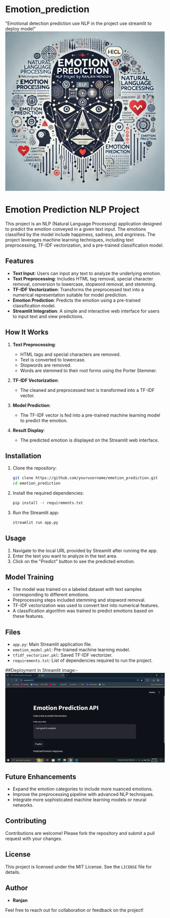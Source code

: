 # Emotion_prediction
"Emotional detection prediction use NLP in the project use streamlit to deploy model"
<img src="https://github.com/rpjinu/Emotion_prediction/blob/main/project_image.png" width='800'>
# Emotion Prediction NLP Project

This project is an NLP (Natural Language Processing) application designed to predict the emotion conveyed in a given text input. The emotions classified by the model include happiness, sadness, and angriness. The project leverages machine learning techniques, including text preprocessing, TF-IDF vectorization, and a pre-trained classification model.

## Features

- **Text Input**: Users can input any text to analyze the underlying emotion.
- **Text Preprocessing**: Includes HTML tag removal, special character removal, conversion to lowercase, stopword removal, and stemming.
- **TF-IDF Vectorization**: Transforms the preprocessed text into a numerical representation suitable for model prediction.
- **Emotion Prediction**: Predicts the emotion using a pre-trained classification model.
- **Streamlit Integration**: A simple and interactive web interface for users to input text and view predictions.

## How It Works

1. **Text Preprocessing**:
    - HTML tags and special characters are removed.
    - Text is converted to lowercase.
    - Stopwords are removed.
    - Words are stemmed to their root forms using the Porter Stemmer.

2. **TF-IDF Vectorization**:
    - The cleaned and preprocessed text is transformed into a TF-IDF vector.

3. **Model Prediction**:
    - The TF-IDF vector is fed into a pre-trained machine learning model to predict the emotion.

4. **Result Display**:
    - The predicted emotion is displayed on the Streamlit web interface.

## Installation

1. Clone the repository:
   ```bash
   git clone https://github.com/yourusername/emotion_prediction.git
   cd emotion_prediction
   ```

2. Install the required dependencies:
   ```bash
   pip install -r requirements.txt
   ```

3. Run the Streamlit app:
   ```bash
   streamlit run app.py
   ```

## Usage

1. Navigate to the local URL provided by Streamlit after running the app.
2. Enter the text you want to analyze in the text area.
3. Click on the "Predict" button to see the predicted emotion.

## Model Training

- The model was trained on a labeled dataset with text samples corresponding to different emotions.
- Preprocessing steps included stemming and stopword removal.
- TF-IDF vectorization was used to convert text into numerical features.
- A classification algorithm was trained to predict emotions based on these features.

## Files

- `app.py`: Main Streamlit application file.
- `emotion_model.pkl`: Pre-trained machine learning model.
- `tfidf_vectorizer.pkl`: Saved TF-IDF vectorizer.
- `requirements.txt`: List of dependencies required to run the project.

##Deployment in Streamlit image:-
<img src="https://github.com/rpjinu/Emotion_prediction/blob/main/Deploy_image.jpg" width="600">

## Future Enhancements

- Expand the emotion categories to include more nuanced emotions.
- Improve the preprocessing pipeline with advanced NLP techniques.
- Integrate more sophisticated machine learning models or neural networks.

## Contributing

Contributions are welcome! Please fork the repository and submit a pull request with your changes.

## License

This project is licensed under the MIT License. See the `LICENSE` file for details.

## Author

- **Ranjan**

Feel free to reach out for collaboration or feedback on the project!
